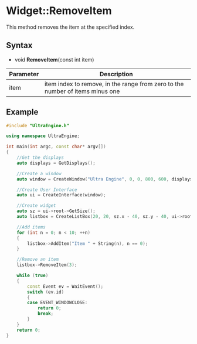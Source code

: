 # Widget::RemoveItem

This method removes the item at the specified index.

## Syntax

- void **RemoveItem**(const int item)

| Parameter | Description |
|---|---|
| item | item index to remove, in the range from zero to the number of items minus one |

## Example

```c++
#include "UltraEngine.h"

using namespace UltraEngine;

int main(int argc, const char* argv[])
{
    //Get the displays
    auto displays = GetDisplays();

    //Create a window
    auto window = CreateWindow("Ultra Engine", 0, 0, 800, 600, displays[0]);

    //Create User Interface
    auto ui = CreateInterface(window);

    //Create widget
    auto sz = ui->root->GetSize();
    auto listbox = CreateListBox(20, 20, sz.x - 40, sz.y - 40, ui->root);

    //Add items
    for (int n = 0; n < 10; ++n)
    {
        listbox->AddItem("Item " + String(n), n == 0);
    }

    //Remove an item
    listbox->RemoveItem(3);

    while (true)
    {
        const Event ev = WaitEvent();
        switch (ev.id)
        {
        case EVENT_WINDOWCLOSE:
            return 0;
            break;
        }
    }
    return 0;
}
```
